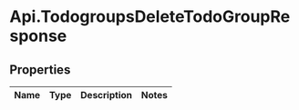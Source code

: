 # Api.TodogroupsDeleteTodoGroupResponse

## Properties
Name | Type | Description | Notes
------------ | ------------- | ------------- | -------------


